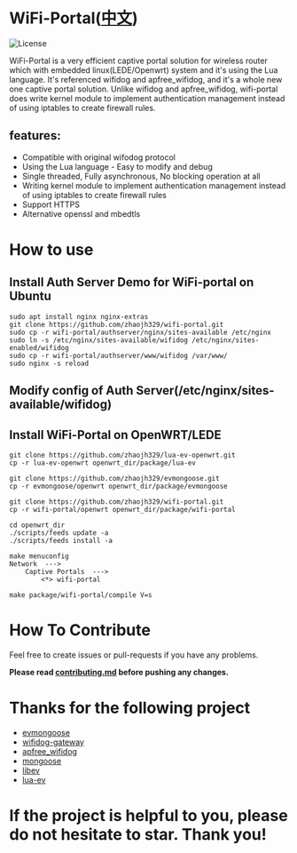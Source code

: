# WiFi-Portal([中文](https://github.com/zhaojh329/wifi-portal/blob/master/README_ZH.md))

![](https://img.shields.io/badge/license-GPLV3-brightgreen.svg?style=plastic "License")

WiFi-Portal is a very efficient captive portal solution for wireless
router which with embedded linux(LEDE/Openwrt) system and it's using the Lua language. 
It's referenced wifidog and apfree_wifidog, and it's a whole new one captive portal solution. Unlike
wifidog and apfree_wifidog, wifi-portal does write kernel module to implement
authentication management instead of using iptables to create firewall rules.

## features:
* Compatible with original wifodog protocol
* Using the Lua language - Easy to modify and debug
* Single threaded, Fully asynchronous, No blocking operation at all
* Writing kernel module to implement authentication management instead of using iptables to create firewall rules
* Support HTTPS
* Alternative openssl and mbedtls

# How to use
## Install Auth Server Demo for WiFi-portal on Ubuntu
	sudo apt install nginx nginx-extras
	git clone https://github.com/zhaojh329/wifi-portal.git
	sudo cp -r wifi-portal/authserver/nginx/sites-available /etc/nginx
	sudo ln -s /etc/nginx/sites-available/wifidog /etc/nginx/sites-enabled/wifidog
	sudo cp -r wifi-portal/authserver/www/wifidog /var/www/
	sudo nginx -s reload
	
## Modify config of Auth Server(/etc/nginx/sites-available/wifidog)

## Install WiFi-Portal on OpenWRT/LEDE
	git clone https://github.com/zhaojh329/lua-ev-openwrt.git
	cp -r lua-ev-openwrt openwrt_dir/package/lua-ev
	
	git clone https://github.com/zhaojh329/evmongoose.git
	cp -r evmongoose/openwrt openwrt_dir/package/evmongoose
	
	git clone https://github.com/zhaojh329/wifi-portal.git
	cp -r wifi-portal/openwrt openwrt_dir/package/wifi-portal
	
	cd openwrt_dir
	./scripts/feeds update -a
	./scripts/feeds install -a
	
	make menuconfig
	Network  --->
		Captive Portals  --->
			<*> wifi-portal
			
	make package/wifi-portal/compile V=s

# How To Contribute
Feel free to create issues or pull-requests if you have any problems.

**Please read [contributing.md](https://github.com/zhaojh329/wifi-portal/blob/master/contributing.md)
before pushing any changes.**

# Thanks for the following project
* [evmongoose](https://github.com/zhaojh329/evmongoose)
* [wifidog-gateway](https://github.com/wifidog/wifidog-gateway)
* [apfree_wifidog](https://github.com/liudf0716/apfree_wifidog)
* [mongoose](https://github.com/cesanta/mongoose)
* [libev](https://github.com/kindy/libev)
* [lua-ev](https://github.com/brimworks/lua-ev)

# If the project is helpful to you, please do not hesitate to star. Thank you!

